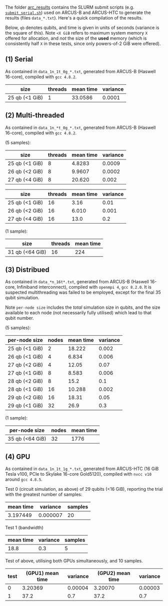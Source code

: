 The folder [arc_results](arc_results/) contains the SLURM submit scripts (e.g. [`submit_serial.sh`](arc_results/submit_serial.sh)) used on ARCUS-B and ARCUS-HTC to generate the results (files `data_*.txt`).
Here's a quick compilation of the results. 

Below, `qb` denotes qubits, and time is given in units of seconds (variance is the square of this).
Note `<X GiB` refers to maximum system memory `X` offered for allocation, and *not* the size of the **used** memory (which is consistently half `X` in these tests, since only powers-of-2 GiB were offered).

## (1) Serial

As contained in `data_1n_1t_0g_*.txt`, generated from ARCUS-B (Haswell 16-core), compiled with `gcc 4.8.2`.

| size            | threads | mean time | variance |
|-----------------|---------|-----------|----------|
| 25 qb (<1 GiB)  | 1       | 33.0586   | 0.0001   |

## (2) Multi-threaded

As contained in `data_1n_*t_0g_*.txt`, generated from ARCUS-B (Haswell 16-core), compiled with `gcc 4.8.2`.

(5 samples):

| size            | threads | mean time | variance |
|-----------------|---------|-----------|----------|
| 25 qb (<1 GiB)  | 8       | 4.8283    | 0.0009   |
| 26 qb (<2 GiB)  | 8       | 9.9607    | 0.0002   |
| 27 qb (<4 GiB)  | 8       | 20.620    | 0.002    |

| size            | threads | mean time | variance |
|-----------------|---------|-----------|----------|
| 25 qb (<1 GiB)  | 16      | 3.16      | 0.01     |
| 26 qb (<2 GiB)  | 16      | 6.010     | 0.001    |
| 27 qb (<4 GiB)  | 16      | 13.0      | 0.2      |

(1 sample):

| size            | threads | mean time |
|-----------------|---------|-----------|
| 31 qb (<64 GiB) | 16      | 224       |

## (3) Distribued

As contained in `data_*n_16t*.txt`, generated from ARCUS-B (Haswell 16-core, Infiniband interconnect), compiled with `openmpi 4`, `gcc 8.2.0`.  It is suspected multithreading was failed to be employed, except for the final 35 qubit simulation.

Note `per-node size` includes the *total* simulation size in qubits, and the size available to each node (not necessarily fully utilised) which lead to that qubit number.

(5 samples):

| per-node size   | nodes | mean time | variance |
|-----------------|-------|-----------|----------|
| 25 qb (<1 GiB)  | 2     | 18.222    | 0.002    |
| 26 qb (<1 GiB)  | 4     | 6.834     | 0.006    |
| 27 qb (<2 GiB)  | 4     | 12.05     | 0.07     |
| 27 qb (<1 GiB)  | 8     | 8.583     | 0.006    |
| 28 qb (<2 GiB)  | 8     | 15.2      | 0.1      |
| 28 qb (<1 GiB)  | 16    | 10.288    | 0.002    |
| 29 qb (<2 GiB)  | 16    | 18.31     | 0.05     |
| 29 qb (<1 GiB)  | 32    | 26.9      | 0.3      |

(1 sample):

| per-node size   | nodes | mean time |
|-----------------|-------|-----------|
| 35 qb (<64 GiB) | 32    | 1776      |

## (4) GPU

As contained in `data_1n_1t_1g_*.txt`, generated from ARCUS-HTC (16 GiB Tesla v100, PCIe to Skylake 16-core Gold5120), compiled with `nvcc v10` around `gcc 4.8.5`.

Test 0 (circuit simulation, as above) of 29 qubits (<16 GiB), reporting the trial with the greatest number of samples:

| mean time | variance | samples |
|-----------|----------|---------|
| 3.197449  | 0.000007 | 20      |

Test 1 (bandwidth)

| mean time | variance | samples |
|-----------|----------|---------|
| 18.8      | 0.3      | 5       |

Test of above, utilising both GPUs simultaneously, and 10 samples.

| test | (GPU1) mean time | variance | (GPU2) mean time | variance |
|------|------------------|----------|------------------|----------|
| 0    | 3.20369          | 0.00004  | 3.20070          | 0.00003  |
| 1    | 37.2             | 0.7      | 37.2             | 0.7      |

